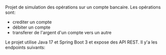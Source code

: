 Projet de simulation des opérations sur un compte bancaire.
Les opérations sont: 
- crediter un compte
- débiter un compte
- transferer de l'argent d'un compte vers un autre

Le projet utilise Java 17 et Spring Boot 3 et expose des API REST.
Il y'a les endpoints suivants: 
